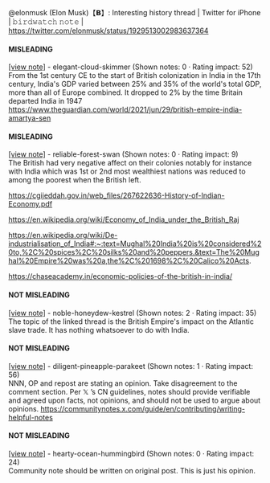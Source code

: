 @elonmusk (Elon Musk)【𝗕】: Interesting history thread | Twitter for iPhone | 𝚋𝚒𝚛𝚍𝚠𝚊𝚝𝚌𝚑 𝚗𝚘𝚝𝚎 | https://twitter.com/elonmusk/status/1929513002983637364

#### MISLEADING

[[view note]](https://x.com/i/birdwatch/n/1929536560216564091) - elegant-cloud-skimmer (Shown notes: 0 · Rating impact: 52)\
From the 1st century CE to the start of British colonization in India in the 17th century, India's GDP varied between 25% and 35% of the world's total GDP, more than all of Europe combined. It dropped to 2% by the time Britain departed India in 1947
https://www.theguardian.com/world/2021/jun/29/british-empire-india-amartya-sen

#### MISLEADING

[[view note]](https://x.com/i/birdwatch/n/1929526752772346063) - reliable-forest-swan (Shown notes: 0 · Rating impact: 9)\
The British had very negative affect on their colonies notably for instance with India which was 1st or 2nd most wealthiest nations was reduced to among the poorest when the British left. 

https://cgijeddah.gov.in/web_files/267622636-History-of-Indian-Economy.pdf

https://en.wikipedia.org/wiki/Economy_of_India_under_the_British_Raj

https://en.wikipedia.org/wiki/De-industrialisation_of_India#:~:text=Mughal%20India%20is%20considered%20to,%2C%20spices%2C%20silks%20and%20peppers.&text=The%20Mughal%20Empire%20was%20a,the%2C%201698%2C%20Calico%20Acts.

https://chaseacademy.in/economic-policies-of-the-british-in-india/

#### NOT MISLEADING

[[view note]](https://x.com/i/birdwatch/n/1929668793988485134) - noble-honeydew-kestrel (Shown notes: 2 · Rating impact: 35)\
The topic of the linked thread is the British Empire's impact on the Atlantic slave trade. It has nothing whatsoever to do with India.

#### NOT MISLEADING

[[view note]](https://x.com/i/birdwatch/n/1929559077509882354) - diligent-pineapple-parakeet (Shown notes: 1 · Rating impact: 56)\
NNN, OP and repost are stating an opinion. Take disagreement to the comment section.   Per  𝕏 ’s CN guidelines, notes should provide verifiable and agreed upon facts, not opinions, and should not be used to argue about opinions.   https://communitynotes.x.com/guide/en/contributing/writing-helpful-notes 

#### NOT MISLEADING

[[view note]](https://x.com/i/birdwatch/n/1929537895855194213) - hearty-ocean-hummingbird (Shown notes: 0 · Rating impact: 24)\
Community note should be written on original post. This is just his opinion.
